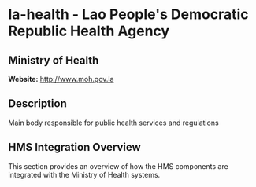 # la-health - Lao People's Democratic Republic Health Agency

## Ministry of Health

**Website:** http://www.moh.gov.la

## Description

Main body responsible for public health services and regulations

## HMS Integration Overview

This section provides an overview of how the HMS components are integrated with the Ministry of Health systems.
